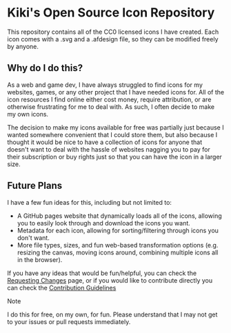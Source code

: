 # Kiki's Open Source Icon Repository

This repository contains all of the CC0 licensed icons I have created. Each icon comes with a .svg and a .afdesign file, so they can be modified freely by anyone.

## Why do I do this?

As a web and game dev, I have always struggled to find icons for my websites, games, or any other project that I have needed icons for. All of the icon resources I find online either cost money, require attribution, or are otherwise frustrating for me to deal with. As such, I often decide to make my own icons.

The decision to make my icons available for free was partially just because I wanted somewhere convenient that I could store them, but also because I thought it would be nice to have a collection of icons for anyone that doesn't want to deal with the hassle of websites nagging you to pay for their subscription or buy rights just so that you can have the icon in a larger size.

## Future Plans

I have a few fun ideas for this, including but not limited to:

- A GitHub pages website that dynamically loads all of the icons, allowing you to easily look through and download the icons you want.
- Metadata for each icon, allowing for sorting/filtering through icons you don't want.
- More file types, sizes, and fun web-based transformation options (e.g. resizing the canvas, moving icons around, combining multiple icons all in the browser).

If you have any ideas that would be fun/helpful, you can check the [Requesting Changes](https://github.com/Skeats/open-source-icon-set/wiki/Requesting-Changes) page, or if you would like to contribute directly you can check the [Contribution Guidelines](https://github.com/Skeats/open-source-icon-set/wiki/Contribution-Guidelines)

> [!Note]
> I do this for free, on my own, for fun. Please understand that I may not get to your issues or pull requests immediately.